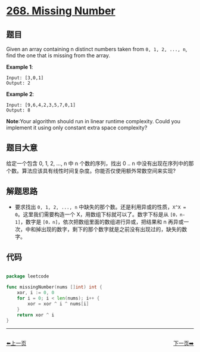 # [268. Missing Number](https://leetcode.com/problems/missing-number/)


## 题目

Given an array containing n distinct numbers taken from `0, 1, 2, ..., n`, find the one that is missing from the array.

**Example 1**:

    Input: [3,0,1]
    Output: 2

**Example 2**:

    Input: [9,6,4,2,3,5,7,0,1]
    Output: 8

**Note**:Your algorithm should run in linear runtime complexity. Could you implement it using only constant extra space complexity?


## 题目大意

给定一个包含 0, 1, 2, ..., n 中 n 个数的序列，找出 0 .. n 中没有出现在序列中的那个数。算法应该具有线性时间复杂度。你能否仅使用额外常数空间来实现?



## 解题思路


- 要求找出 `0, 1, 2, ..., n` 中缺失的那个数。还是利用异或的性质，`X^X = 0`。这里我们需要构造一个 X，用数组下标就可以了。数字下标是从 `[0，n-1]`，数字是 `[0，n]`，依次把数组里面的数组进行异或，把结果和 n 再异或一次，中和掉出现的数字，剩下的那个数字就是之前没有出现过的，缺失的数字。


## 代码

```go

package leetcode

func missingNumber(nums []int) int {
	xor, i := 0, 0
	for i = 0; i < len(nums); i++ {
		xor = xor ^ i ^ nums[i]
	}
	return xor ^ i
}

```


----------------------------------------------
<div style="display: flex;justify-content: space-between;align-items: center;">
<p><a href="https://books.halfrost.com/leetcode/ChapterFour/0200~0299/0264.Ugly-Number-II/">⬅️上一页</a></p>
<p><a href="https://books.halfrost.com/leetcode/ChapterFour/0200~0299/0274.H-Index/">下一页➡️</a></p>
</div>
